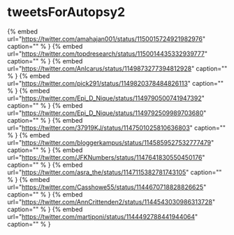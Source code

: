 # tweetsForAutopsy2

{% embed url="https://twitter.com/amahajan001/status/1150015724921982976"  caption="" % }
{% embed url="https://twitter.com/topdresearch/status/1150014435332939777"  caption="" % }
{% embed url="https://twitter.com/AnIcarus/status/1149873277394812928"  caption="" % }
{% embed url="https://twitter.com/pick291/status/1149820378484826113"  caption="" % }
{% embed url="https://twitter.com/Epi_D_Nique/status/1149790500741947392"  caption="" % }
{% embed url="https://twitter.com/Epi_D_Nique/status/1149792509989703680"  caption="" % }
{% embed url="https://twitter.com/37919KJ/status/1147501025810636803"  caption="" % }
{% embed url="https://twitter.com/bloggerkampus/status/1145859527532777479"  caption="" % }
{% embed url="https://twitter.com/JFKNumbers/status/1147641830550450176"  caption="" % }
{% embed url="https://twitter.com/asra_the/status/1147115382781743105"  caption="" % }
{% embed url="https://twitter.com/Casshowe55/status/1144670718828826625"  caption="" % }
{% embed url="https://twitter.com/AnnCrittenden2/status/1144543030986313728"  caption="" % }
{% embed url="https://twitter.com/martiponi/status/1144492788441944064"  caption="" % }
